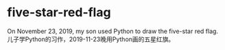 # five-star-red-flag
On November 23, 2019, my son used Python to draw the five-star red flag. 儿子学Python的习作，2019-11-23晚用Python画的五星红旗。
